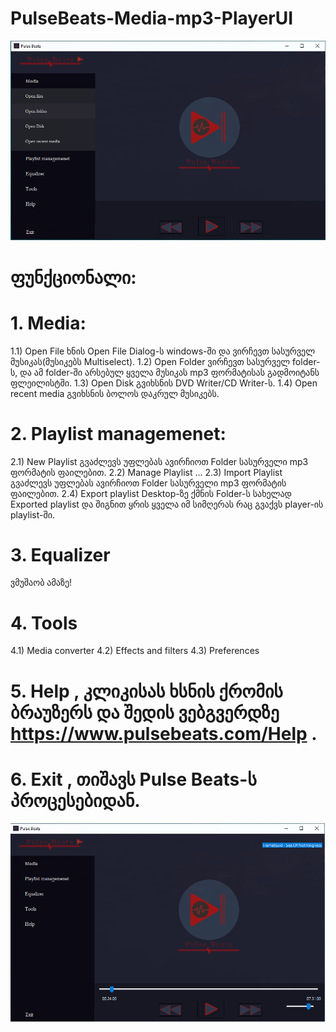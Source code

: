# PulseBeats-Media-mp3-PlayerUI
![Pulse Beats Main](https://github.com/JuLights/PulseBeats-Media-mp3-PlayerUI/blob/master/pic%201%20main.png)
# ფუნქციონალი:
# 1. Media:
1.1) Open File ხნის Open File Dialog-ს windows-ში და ვირჩევთ სასურველ მუსიკას(მუსიკებს Multiselect).
1.2) Open Folder ვირჩევთ სასურველ folder-ს, და ამ folder-ში არსებულ ყველა მუსიკას mp3 ფორმატისას გადმოიტანს ფლეილისტში.
1.3) Open Disk გვიხსნის DVD Writer/CD Writer-ს.
1.4) Open recent media გვიხსნის ბოლოს დაკრულ მუსიკებს.
# 2. Playlist managemenet:
2.1) New Playlist გვაძლევს უფლებას ავირჩიოთ Folder სასურველი mp3 ფორმატის ფაილებით.
2.2) Manage Playlist ...
2.3) Import Playlist გვაძლევს უფლებას ავირჩიოთ Folder სასურველი mp3 ფორმატის ფაილებით.
2.4) Export playlist Desktop-ზე ქმნის Folder-ს სახელად Exported playlist და შიგნით ყრის ყველა იმ სიმღერას რაც გვაქვს player-ის playlist-ში.
# 3. Equalizer
ვმუშაობ ამაზე!
# 4. Tools
4.1) Media converter
4.2) Effects and filters
4.3) Preferences
# 5. Help , კლიკისას ხსნის ქრომის ბრაუზერს და შედის ვებგვერდზე https://www.pulsebeats.com/Help .
# 6. Exit , თიშავს Pulse Beats-ს პროცესებიდან.
![Music playes](https://github.com/JuLights/PulseBeats-Media-mp3-PlayerUI/blob/master/onprocess.png)

